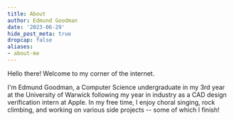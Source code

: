 ```yaml
---
title: About
author: Edmund Goodman
date: '2023-06-29'
hide_post_meta: true
dropcap: false
aliases:
- about-me
---
```


Hello there! Welcome to my corner of the internet.

I'm Edmund Goodman, a Computer Science undergraduate in my 3rd year
at the University of Warwick following my year in industry as a CAD design
verification intern at Apple. In my free time, I enjoy choral singing, rock
climbing, and working on various side projects -- some of which I finish!

